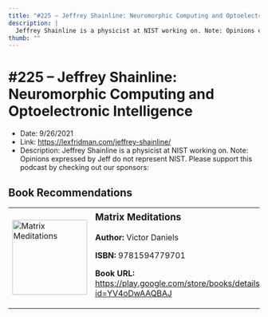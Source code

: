 ```yaml
---
title: "#225 – Jeffrey Shainline: Neuromorphic Computing and Optoelectronic Intelligence"
description: |
  Jeffrey Shainline is a physicist at NIST working on. Note: Opinions expressed by Jeff do not represent NIST. Please support this podcast by checking out our sponsors:"
thumb: ""
---
```


# #225 – Jeffrey Shainline: Neuromorphic Computing and Optoelectronic Intelligence

  - Date: 9/26/2021
  - Link: https://lexfridman.com/jeffrey-shainline/
  - Description: Jeffrey Shainline is a physicist at NIST working on. Note: Opinions expressed by Jeff do not represent NIST. Please support this podcast by checking out our sponsors:

## Book Recommendations

<table style="border: none;"><tr style="border: none;"><td style="border: none;"><img src="https://books.google.com/books/content?id=YV4oDwAAQBAJ&printsec=frontcover&img=1&zoom=1&edge=curl&source=gbs_api" alt="Matrix Meditations" width="150" style="vertical-align: top;"></td><td style="border: none; vertical-align: top;"><h3 style='margin-top: 5'>Matrix Meditations</h3><p><strong>Author:</strong> Victor Daniels</p><p><strong>ISBN:</strong> 9781594779701</p><p><strong>Book URL:</strong> <a href="https://play.google.com/store/books/details?id=YV4oDwAAQBAJ">https://play.google.com/store/books/details?id=YV4oDwAAQBAJ</a></p></td></tr></table>
